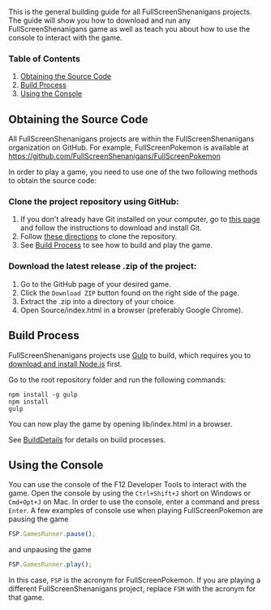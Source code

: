 This is the general building guide for all FullScreenShenanigans projects. The guide will show you how to download and run any FullScreenShenanigans game as well as teach you about how to use the console to interact with the game.

### Table of Contents

1. [Obtaining the Source Code](#obtaining-the-source-code)
2. [Build Process](#build-process)
3. [Using the Console](#using-the-console)

## Obtaining the Source Code

All FullScreenShenanigans projects are within the FullScreenShenanigans organization on GitHub. For example, FullScreenPokemon is available at https://github.com/FullScreenShenanigans/FullScreenPokemon 

In order to play a game, you need to use one of the two following methods to obtain the source code:

### Clone the project repository using GitHub:
1. If you don't already have Git installed on your computer, go to [this page](http://git-scm.com/book/en/v2/Getting-Started-Installing-Git) and follow the instructions to download and install Git.
2. Follow [these directions](https://help.github.com/articles/cloning-a-repository/) to clone the repository.
3. See [Build Process](#build-process) to see how to build and play the game.

### Download the latest release .zip of the project:
1. Go to the GitHub page of your desired game.
2. Click the `Download ZIP` button found on the right side of the page.
3. Extract the .zip into a directory of your choice.
4. Open Source/index.html in a browser (preferably Google Chrome).


## Build Process

FullScreenShenanigans projects use [Gulp](http://gulpjs.com/) to build, which requires you to [download and install Node.js](http://nodejs.org) first.

Go to the root repository folder and run the following commands:
    
    npm install -g gulp
    npm install
    gulp

You can now play the game by opening lib/index.html in a browser.

See [BuildDetails](https://github.com/FullScreenShenanigans/Documentation/blob/master/BuildDetails.md) for details on build processes.


## Using the Console
You can use the console of the F12 Developer Tools to interact with the game. Open the console by using the `Ctrl+Shift+J` short on Windows or `Cmd+Opt+J` on Mac. In order to use the console, enter a command and press `Enter`. A few examples of console use when playing FullScreenPokemon are pausing the game

```javascript
FSP.GamesRunner.pause();
```
and unpausing the game
```javascript
FSP.GamesRunner.play();
```

In this case, `FSP` is the acronym for FullScreenPokemon. If you are playing a different FullScreenShenanigans project, replace `FSM` with the acronym for that game. 
